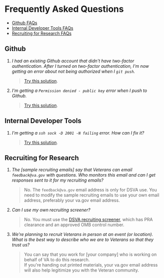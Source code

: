 # Frequently Asked Questions

* [Github FAQs](faqs.md#github)
* [Internal Developer Tools FAQs](faqs.md#internal-developer-tools)
* [Recruiting for Research FAQs](faqs.md#recruiting-for-research)

## Github

1. _I had an existing Github account that didn't have two-factor authentication. After I turned on two-factor authentication, I'm now getting an error about not being authorized when I `git push`._

   > [Try this solution](https://mycyberuniverse.com/web/how-fix-fatal-authentication-failed-for-https-github-com.html).

2. _I'm getting a `Permission denied - public key` error when I push to Github._

   > [Try this solution](https://github.com/department-of-veterans-affairs/va.gov-team/blob/master/platform/engineering/internal-tools.md#permission-denied---public-key-error-when-pushing-to-github).

## Internal Developer Tools

1. _I'm getting a `ssh sock -D 2001 -N failing` error. How can I fix it?_

   > [Try this solution](https://github.com/department-of-veterans-affairs/va.gov-team/blob/master/platform/engineering/internal-tools.md#ssh-sock--d-2001--n-failing).

## Recruiting for Research

1. _The \[sample recruiting emails\] say that Veterans can email `feedback@va.gov` with questions. Who monitors this email and can I get responses sent to it for my recruiting emails?_

   > No. The `feedback@va.gov` email address is only for DSVA use. You need to modify the sample recruiting emails to use your own email address, preferably your va.gov email address.

2. _Can I use my own recruiting screener?_

   > No. You must use the [DSVA recruiting screener](https://github.com/department-of-veterans-affairs/va.gov-team/blob/master/platform/research/planning/perigean-recruiting-guidance.md), which has PRA clearance and an approved OMB control number.

3. _We're planning to recruit Veterans in person at an event \(or location\). What is the best way to describe who we are to Veterans so that they trust us?_

   > You can say that you work for \[your company\] who is working on behalf of VA to do this research.  
   >  If you're handing out printed materials, your va.gov email address will also help legitimize you with the Veteran community.

